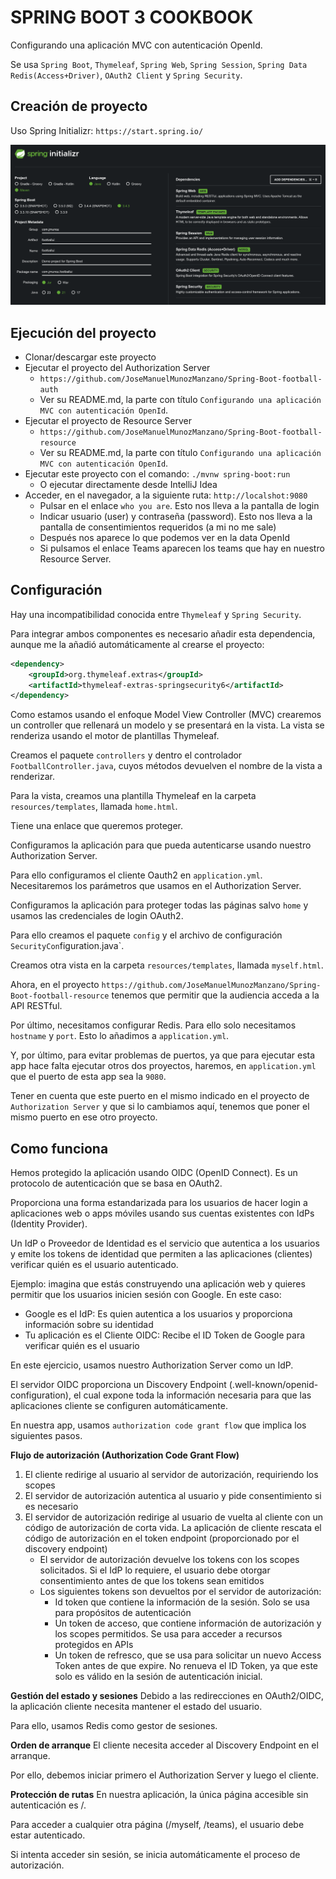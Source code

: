 # SPRING BOOT 3 COOKBOOK

Configurando una aplicación MVC con autenticación OpenId.

Se usa `Spring Boot`, `Thymeleaf`, `Spring Web`, `Spring Session`, `Spring Data Redis(Access+Driver)`, `OAuth2 Client` y `Spring Security`.

## Creación de proyecto

Uso Spring Initializr: `https://start.spring.io/`

![alt Spring Initialzr](./images/01-Spring-Initializr.png)

## Ejecución del proyecto

- Clonar/descargar este proyecto
- Ejecutar el proyecto del Authorization Server
    - `https://github.com/JoseManuelMunozManzano/Spring-Boot-football-auth`
    - Ver su README.md, la parte con título `Configurando una aplicación MVC con autenticación OpenId`.
- Ejecutar el proyecto de Resource Server
  - `https://github.com/JoseManuelMunozManzano/Spring-Boot-football-resource`
  - Ver su README.md, la parte con título `Configurando una aplicación MVC con autenticación OpenId`.
- Ejecutar este proyecto con el comando: `./mvnw spring-boot:run`
  - O ejecutar directamente desde IntelliJ Idea
- Acceder, en el navegador, a la siguiente ruta: `http://localshot:9080`
  - Pulsar en el enlace `who you are`. Esto nos lleva a la pantalla de login
  - Indicar usuario (user) y contraseña (password). Esto nos lleva a la pantalla de consentimientos requeridos (a mi no me sale)
  - Después nos aparece lo que podemos ver en la data OpenId
  - Si pulsamos el enlace Teams aparecen los teams que hay en nuestro Resource Server.

## Configuración

Hay una incompatibilidad conocida entre `Thymeleaf` y `Spring Security`.

Para integrar ambos componentes es necesario añadir esta dependencia, aunque me la añadió automáticamente al crearse el proyecto:

```xml
<dependency>
    <groupId>org.thymeleaf.extras</groupId>
    <artifactId>thymeleaf-extras-springsecurity6</artifactId>
</dependency>
```

Como estamos usando el enfoque Model View Controller (MVC) crearemos un controller que rellenará un modelo y se presentará en la vista. La vista se renderiza usando el motor de plantillas Thymeleaf.

Creamos el paquete `controllers` y dentro el controlador `FootballController.java`, cuyos métodos devuelven el nombre de la vista a renderizar.

Para la vista, creamos una plantilla Thymeleaf en la carpeta `resources/templates`, llamada `home.html`.

Tiene una enlace que queremos proteger.

Configuramos la aplicación para que pueda autenticarse usando nuestro Authorization Server.

Para ello configuramos el cliente Oauth2 en `application.yml`. Necesitaremos los parámetros que usamos en el Authorization Server. 

Configuramos la aplicación para proteger todas las páginas salvo `home` y usamos las credenciales de login OAuth2.

Para ello creamos el paquete `config` y el archivo de configuración `SecurityCon`figuration.java`.

Creamos otra vista en la carpeta `resources/templates`, llamada `myself.html`.

Ahora, en el proyecto `https://github.com/JoseManuelMunozManzano/Spring-Boot-football-resource` tenemos que permitir que la audiencia acceda a la API RESTful.

Por último, necesitamos configurar Redis. Para ello solo necesitamos `hostname` y `port`. Esto lo añadimos a `application.yml`.

Y, por último, para evitar problemas de puertos, ya que para ejecutar esta app hace falta ejecutar otros dos proyectos, haremos, en `application.yml` que el puerto de esta app sea la `9080`.

Tener en cuenta que este puerto en el mismo indicado en el proyecto de `Authorization Server` y que si lo cambiamos aquí, tenemos que poner el mismo puerto en ese otro proyecto.

## Como funciona

Hemos protegido la aplicación usando OIDC (OpenID Connect). Es un protocolo de autenticación que se basa en OAuth2.

Proporciona una forma estandarizada para los usuarios de hacer login a aplicaciones web o apps móviles usando sus cuentas existentes con IdPs (Identity Provider).

Un IdP o Proveedor de Identidad es el servicio que autentica a los usuarios y emite los tokens de identidad que permiten a las aplicaciones (clientes) verificar quién es el usuario autenticado.

Ejemplo: imagina que estás construyendo una aplicación web y quieres permitir que los usuarios inicien sesión con Google. En este caso:

- Google es el IdP: Es quien autentica a los usuarios y proporciona información sobre su identidad
- Tu aplicación es el Cliente OIDC: Recibe el ID Token de Google para verificar quién es el usuario

En este ejercicio, usamos nuestro Authorization Server como un IdP.

El servidor OIDC proporciona un Discovery Endpoint (.well-known/openid-configuration), el cual expone toda la información necesaria para que las aplicaciones cliente se configuren automáticamente.

En nuestra app, usamos `authorization code grant flow` que implica los siguientes pasos.

**Flujo de autorización (Authorization Code Grant Flow)**

1. El cliente redirige al usuario al servidor de autorización, requiriendo los scopes
2. El servidor de autorización autentica al usuario y pide consentimiento si es necesario
3. El servidor de autorización redirige al usuario de vuelta al cliente con un código de autorización de corta vida. La aplicación de cliente rescata el código de autorización en el token endpoint (proporcionado por el discovery endpoint)
   - El servidor de autorización devuelve los tokens con los scopes solicitados. Si el IdP lo requiere, el usuario debe otorgar consentimiento antes de que los tokens sean emitidos
   - Los siguientes tokens son devueltos por el servidor de autorización:
     - Id token que contiene la información de la sesión. Solo se usa para propósitos de autenticación
     - Un token de acceso, que contiene información de autorización y los scopes permitidos. Se usa para acceder a recursos protegidos en APIs
     - Un token de refresco, que se usa para solicitar un nuevo Access Token antes de que expire. No renueva el ID Token, ya que este solo es válido en la sesión de autenticación inicial.

**Gestión del estado y sesiones**
Debido a las redirecciones en OAuth2/OIDC, la aplicación cliente necesita mantener el estado del usuario.

Para ello, usamos Redis como gestor de sesiones.

**Orden de arranque**
El cliente necesita acceder al Discovery Endpoint en el arranque.

Por ello, debemos iniciar primero el Authorization Server y luego el cliente.

**Protección de rutas**
En nuestra aplicación, la única página accesible sin autenticación es /.

Para acceder a cualquier otra página (/myself, /teams), el usuario debe estar autenticado.

Si intenta acceder sin sesión, se inicia automáticamente el proceso de autorización.